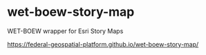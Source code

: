 # wet-boew-story-map
WET-BOEW wrapper for Esri Story Maps

https://federal-geospatial-platform.github.io/wet-boew-story-map/
